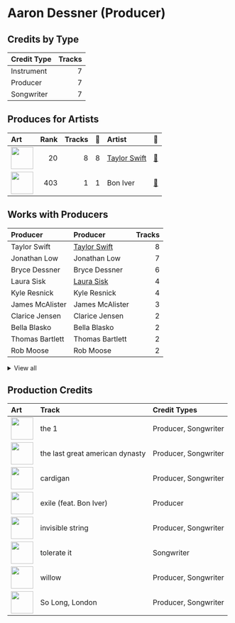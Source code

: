 # Aaron Dessner (Producer)

## Credits by Type

| Credit Type | Tracks |
|:---|---:|
| Instrument | 7 |
| Producer | 7 |
| Songwriter | 7 |

## Produces for Artists

| Art | Rank | Tracks | 💚 | Artist | 🔗 |
|:---|---:|---:|---:|:---|:---|
| <img src="https://i.scdn.co/image/ab6761610000e5ebe672b5f553298dcdccb0e676" alt="" width="50" /> | 20 | 8 | 8 | [Taylor Swift](../../artists/taylor_swift/overview.md) | [🔗](https://open.spotify.com/artist/06HL4z0CvFAxyc27GXpf02) |
| <img src="https://i.scdn.co/image/ab6761610000e5eb6f0263707e8448af7c91b1a9" alt="" width="50" /> | 403 | 1 | 1 | Bon Iver | [🔗](https://open.spotify.com/artist/4LEiUm1SRbFMgfqnQTwUbQ) |

## Works with Producers

| Producer | Producer | Tracks |
|:---|:---|---:|
| Taylor Swift | [Taylor Swift](../taylor_swift/overview.md) | 8 |
| Jonathan Low | Jonathan Low | 7 |
| Bryce Dessner | Bryce Dessner | 6 |
| Laura Sisk | [Laura Sisk](../laura_sisk/overview.md) | 4 |
| Kyle Resnick | Kyle Resnick | 4 |
| James McAlister | James McAlister | 3 |
| Clarice Jensen | Clarice Jensen | 2 |
| Bella Blasko | Bella Blasko | 2 |
| Thomas Bartlett | Thomas Bartlett | 2 |
| Rob Moose | Rob Moose | 2 |


<details>
<summary>View all</summary>

| Producer | Producer | Tracks |
|:---|:---|---:|
| Alex Sopp | Alex Sopp | 1 |
| Serban Ghenea | [Serban Ghenea](../serban_ghenea/overview.md) | 1 |
| Jason Treuting | Jason Treuting | 1 |
| Ben Lanz | Ben Lanz | 1 |
| J. T. Bates | J. T. Bates | 1 |
| Dave Nelson | Dave Nelson | 1 |
| Justin Vernon | Justin Vernon | 1 |
| CJ Camerieri | CJ Camerieri | 1 |
| Bryce Bordone | [Bryce Bordone](../bryce_bordone/overview.md) | 1 |
| William Bowery | William Bowery | 1 |
| Bryan Devendorf | Bryan Devendorf | 1 |

</details>


## Production Credits

| Art | Track | Credit Types |
|:---|:---|:---|
| <img src="https://i.scdn.co/image/ab67616d0000b27395f754318336a07e85ec59bc" alt="" width="50" /> | the 1 | Producer, Songwriter |
| <img src="https://i.scdn.co/image/ab67616d0000b27395f754318336a07e85ec59bc" alt="" width="50" /> | the last great american dynasty | Producer, Songwriter |
| <img src="https://i.scdn.co/image/ab67616d0000b27395f754318336a07e85ec59bc" alt="" width="50" /> | cardigan | Producer, Songwriter |
| <img src="https://i.scdn.co/image/ab67616d0000b27395f754318336a07e85ec59bc" alt="" width="50" /> | exile (feat. Bon Iver) | Producer |
| <img src="https://i.scdn.co/image/ab67616d0000b27395f754318336a07e85ec59bc" alt="" width="50" /> | invisible string | Producer, Songwriter |
| <img src="https://i.scdn.co/image/ab67616d0000b27333b8541201f1ef38941024be" alt="" width="50" /> | tolerate it | Songwriter |
| <img src="https://i.scdn.co/image/ab67616d0000b27333b8541201f1ef38941024be" alt="" width="50" /> | willow | Producer, Songwriter |
| <img src="https://i.scdn.co/image/ab67616d0000b2738ecc33f195df6aa257c39eaa" alt="" width="50" /> | So Long, London | Producer, Songwriter |